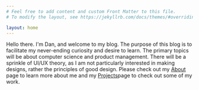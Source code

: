 ```yaml
---
# Feel free to add content and custom Front Matter to this file.
# To modify the layout, see https://jekyllrb.com/docs/themes/#overriding-theme-defaults

layout: home
---
```

Hello there. I'm Dan, and welcome to my blog. The purpose of this blog is to facilitate my never-ending curiosity and desire to learn. The primary topics will be about computer science and product management. There will be a sprinkle of UI/UX theory, as I am not particularly interested in making designs, rather the principles of good design. Please check out my [About](https://dvk02.github.io/about/) page to learn more about me and my [Projects](https://dvk02.github.io/projects/)page to check out some of my work.